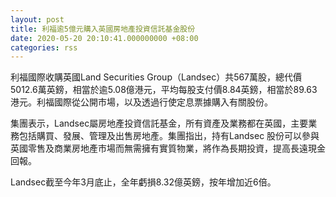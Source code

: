 ```yaml
---
layout: post
title: 利福逾5億元購入英國房地產投資信託基金股份
date: 2020-05-20 20:10:41.000000000 +08:00
categories: rss
---
```


利福國際收購英國Land Securities Group（Landsec）共567萬股，總代價5012.6萬英鎊，相當於逾5.08億港元，平均每股支付價8.84英鎊，相當於89.63港元。利福國際從公開市場，以及透過行使定息票據購入有關股份。

集團表示，Landsec屬房地產投資信託基金，所有資產及業務都在英國，主要業務包括購買、發展、管理及出售房地產。集團指出，持有Landsec 股份可以參與英國零售及商業房地產市場而無需擁有實質物業，將作為長期投資，提高長遠現金回報。

Landsec截至今年3月底止，全年虧損8.32億英鎊，按年增加近6倍。
